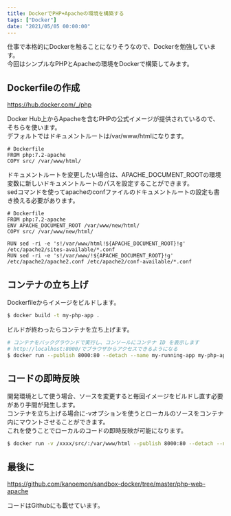```yaml
---
title: DockerでPHP+Apacheの環境を構築する
tags: ["Docker"]
date: "2021/05/05 00:00:00"
---
```


仕事で本格的にDockerを触ることになりそうなので、Dockerを勉強しています。  
今回はシンプルなPHPとApacheの環境をDockerで構築してみます。

## Dockerfileの作成

https://hub.docker.com/_/php

Docker Hub上からApacheを含むPHPの公式イメージが提供されているので、そちらを使います。  
デフォルトではドキュメントルートは/var/www/htmlになります。

```docker
# Dockerfile
FROM php:7.2-apache
COPY src/ /var/www/html/
```

ドキュメントルートを変更したい場合は、APACHE_DOCUMENT_ROOTの環境変数に新しいドキュメントルートのパスを設定することができます。  
sedコマンドを使ってapacheのconfファイルのドキュメントルートの設定も書き換える必要があります。

```docker
# Dockerfile
FROM php:7.2-apache
ENV APACHE_DOCUMENT_ROOT /var/www/new/html/
COPY src/ /var/www/new/html/

RUN sed -ri -e 's!/var/www/html!${APACHE_DOCUMENT_ROOT}!g' /etc/apache2/sites-available/*.conf
RUN sed -ri -e 's!/var/www/!${APACHE_DOCUMENT_ROOT}!g' /etc/apache2/apache2.conf /etc/apache2/conf-available/*.conf
```

## コンテナの立ち上げ

Dockerfileからイメージをビルドします。

```bash
$ docker build -t my-php-app .
```

ビルドが終わったらコンテナを立ち上げます。  

```bash
# コンテナをバックグラウンドで実行し、コンソールにコンテナ ID を表示します
# http://localhost:8000/でブラウザからアクセスできるようになる
$ docker run --publish 8000:80 --detach --name my-running-app my-php-app
```

## コードの即時反映

開発環境として使う場合、ソースを変更すると毎回イメージをビルドし直す必要があり手間が発生します。  
コンテナを立ち上げる場合に-vオプションを使うとローカルのソースをコンテナ内にマウントさせることができます。  
これを使うことでローカルのコードの即時反映が可能になります。

```bash
$ docker run -v /xxxx/src/:/var/www/html --publish 8000:80 --detach --name my-running-app my-php-app
```

## 最後に

https://github.com/kanoemon/sandbox-docker/tree/master/php-web-apache

コードはGithubにも載せています。

